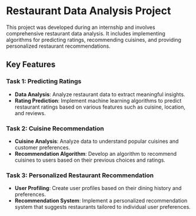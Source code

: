 # Restaurant Data Analysis Project

This project was developed during an internship and involves comprehensive restaurant data analysis. It includes implementing algorithms for predicting ratings, recommending cuisines, and providing personalized restaurant recommendations.

## Key Features

### Task 1: Predicting Ratings
- **Data Analysis**: Analyze restaurant data to extract meaningful insights.
- **Rating Prediction**: Implement machine learning algorithms to predict restaurant ratings based on various features such as cuisine, location, and reviews.

### Task 2: Cuisine Recommendation
- **Cuisine Analysis**: Analyze data to understand popular cuisines and customer preferences.
- **Recommendation Algorithm**: Develop an algorithm to recommend cuisines to users based on their previous choices and ratings.

### Task 3: Personalized Restaurant Recommendation
- **User Profiling**: Create user profiles based on their dining history and preferences.
- **Recommendation System**: Implement a personalized recommendation system that suggests restaurants tailored to individual user preferences.

